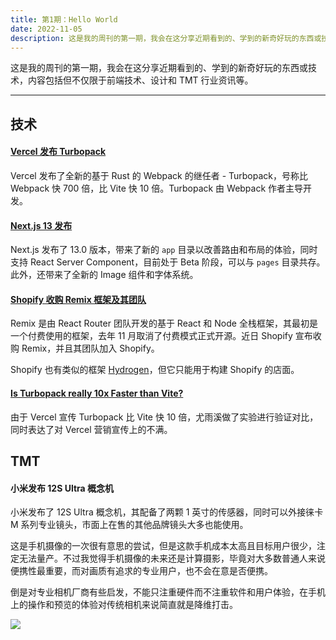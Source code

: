 ```yaml
---
title: 第1期：Hello World
date: 2022-11-05
description: 这是我的周刊的第一期，我会在这分享近期看到的、学到的新奇好玩的东西或技术。
---
```


这是我的周刊的第一期，我会在这分享近期看到的、学到的新奇好玩的东西或技术，内容包括但不仅限于前端技术、设计和 TMT 行业资讯等。

<hr />

<MusicPlayer
  title="怎么你"
  artist="陈默之"
  cover="https://p3-luna.douyinpic.com/img/tos-cn-v-2774c002/osMAgKid7CiQQFLz5D2QSftAAUaxALeCfXCGIo~c5_375x375.jpg"
  platform="@汽水音乐 "
  src="https://v11-luna.douyinvod.com/519dd0f056e30bab550fa2f78cda0554/676ce28b/video/tos/cn/tos-cn-ve-2774/oAXexkgzdapQACGADNALYUfbgeCCMtICQAXGiF/?a=8478&ch=0&cr=5&dr=0&cd=0%7C0%7C0%7C5&br=126&bt=126&ft=QTwr3yh8ffPdHK~2N12NvAq-antLjrKNP8oNRkaVXl8jljVhWL6&mime_type=audio_mp4&qs=6&rc=NDlmZzloNmlkOzhoZmg7OEBpajk1NGs5cnc7cjMzODlkNEA2Y2A0YC1hNTIxMzAxMjYuYSMxLS1kMmRrMmhgLS1kYS1zcw%3D%3D&btag=80000e00028000&dy_q=1735098913&l=20241225115513FFCC06F352E9B101E03A"
/>

## 技术

#### [Vercel 发布 Turbopack](https://vercel.com/blog/turbopack)

Vercel 发布了全新的基于 Rust 的 Webpack 的继任者 - Turbopack，号称比 Webpack 快 700 倍，比 Vite 快 10 倍。Turbopack 由 Webpack 作者主导开发。

#### [Next.js 13 发布](https://nextjs.org/blog/next-13)

Next.js 发布了 13.0 版本，带来了新的 `app` 目录以改善路由和布局的体验，同时支持 React Server Component，目前处于 Beta 阶段，可以与 `pages` 目录共存。此外，还带来了全新的 Image 组件和字体系统。

#### [Shopify 收购 Remix 框架及其团队](https://shopify.engineering/remix-joins-shopify)

Remix 是由 React Router 团队开发的基于 React 和 Node 全栈框架，其最初是一个付费使用的框架，去年 11 月取消了付费模式正式开源。近日 Shopify 宣布收购 Remix，并且其团队加入 Shopify。

Shopify 也有类似的框架 [Hydrogen](https://hydrogen.shopify.dev/)，但它只能用于构建 Shopify 的店面。

#### [Is Turbopack really 10x Faster than Vite?](https://github.com/yyx990803/vite-vs-next-turbo-hmr/discussions/8)

由于 Vercel 宣传 Turbopack 比 Vite 快 10 倍，尤雨溪做了实验进行验证对比，同时表达了对 Vercel 营销宣传上的不满。

## TMT

#### 小米发布 12S Ultra 概念机

小米发布了 12S Ultra 概念机，其配备了两颗 1 英寸的传感器，同时可以外接徕卡 M 系列专业镜头，市面上在售的其他品牌镜头大多也能使用。

这是手机摄像的一次很有意思的尝试，但是这款手机成本太高且目标用户很少，注定无法量产。不过我觉得手机摄像的未来还是计算摄影，毕竟对大多数普通人来说便携性最重要，而对画质有追求的专业用户，也不会在意是否便携。

倒是对专业相机厂商有些启发，不能只注重硬件而不注重软件和用户体验，在手机上的操作和预览的体验对传统相机来说简直就是降维打击。

![](/static/weekly/xiaomi-12s-ultra.jpg)
